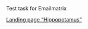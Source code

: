Test task for Emailmatrix

[Landing page “Hippopotamus”](https://richpeach-bot.github.io/hippo/dist/index)
